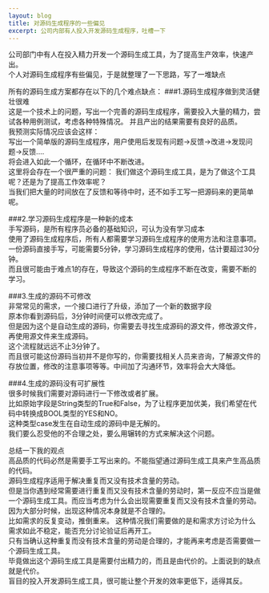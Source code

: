 ```yaml
---
layout: blog
title: 对源码生成程序的一些偏见
excerpt: 公司内部有人投入开发源码生成程序，吐槽一下
---
```


公司部门中有人在投入精力开发一个源码生成工具，为了提高生产效率，快速产出。  
个人对源码生成程序有些偏见，于是就整理了一下思路，写了一堆缺点  

所有的源码生成方案都存在以下的几个难点缺点：
###1.源码生成程序做到灵活健壮很难  
这是一个技术上的问题，写出一个完善的源码生成程序，需要投入大量的精力，尝试各种用例测试，考虑各种特殊情况。  并且产出的结果需要有良好的品质。  
我预测实际情况应该会这样：  
写出一个简单版的源码生成程序，用户使用后发现有问题->反馈->改进->发现问题->反馈....  
将会进入如此一个循环，在循环中不断改进。  
这里将会存在一个很严重的问题： 我们做这个源码生成工具，是为了做这个工具呢？还是为了提高工作效率呢？  
当我们把大量的时间放在了反馈和等待中时，还不如手工写一把源码来的更简单呢。  

###2.学习源码生成程序是一种新的成本  
手写源码，是所有程序员必备的基础知识，可认为没有学习成本  
使用了源码生成程序后，所有人都需要学习源码生成程序的使用方法和注意事项。  
一份源码直接手写，可能需要5分钟，学习源码生成程序的使用，估计要超过30分钟。  
而且很可能由于难点1的存在，导致这个源码的生成程序不断在改变，需要不断的学习。  

###3.生成的源码不可修改  
非常常见的需求，一个接口进行了升级，添加了一个新的数据字段  
原本你看到源码后，3分钟时间便可以修改完成了。  
但是因为这个是自动生成的源码，你需要去寻找生成源码的源文件，修改源文件，再使用源文件来生成源码。  
这个流程就远远不止3分钟了。  
而且很可能这份源码当初并不是你写的，你需要找相关人员来咨询，了解源文件的存放位置，修改的注意事项等等。中间加了沟通环节，效率将会大大降低。  

###4.生成的源码没有可扩展性  
很多时候我们需要对源码进行一下修改或者扩展。  
比如原始字段是String类型的True和False，为了让程序更加优美，我们希望在代码中转换成BOOL类型的YES和NO。  
这种类型case发生在自动生成的源码中是无解的。  
我们要么忍受他的不合理之处，要么用辗转的方式来解决这个问题。  


总结一下我的观点  
高品质的代码必然是需要手工写出来的。不能指望通过源码生成工具来产生高品质的代码。  
源码生成程序适用于解决重复而又没有技术含量的劳动。  
但是当你遇到经常需要进行重复而又没有技术含量的劳动时，第一反应不应当是做一个源码生成工具。而应当考虑为什么会出现需要重复而又没有技术含量的劳动。  
因为大部分时候，出现这种情况本身就是不合理的。  
比如需求的反复变动，推倒重来。 这种情况我们需要做的是和需求方讨论为什么需求如此不稳定，能否充分讨论验证后再开工。  
只有当确认这种重复而没有技术含量的劳动是合理的，才能再来考虑是否需要做一个源码生成工具。  
毕竟做出这个源码生成工具是需要付出精力的，而且是由代价的。上面说到的缺点就是代价。  
盲目的投入开发源码生成工具，很可能让整个开发的效率更低下，适得其反。  

